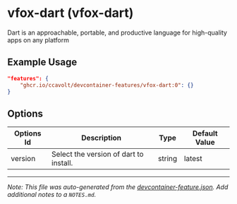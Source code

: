 
# vfox-dart (vfox-dart)

Dart is an approachable, portable, and productive language for high-quality apps on any platform

## Example Usage

```json
"features": {
    "ghcr.io/ccavolt/devcontainer-features/vfox-dart:0": {}
}
```

## Options

| Options Id | Description | Type | Default Value |
|-----|-----|-----|-----|
| version | Select the version of dart to install. | string | latest |



---

_Note: This file was auto-generated from the [devcontainer-feature.json](https://github.com/ccavolt/devcontainer-features/blob/main/src/vfox-dart/devcontainer-feature.json).  Add additional notes to a `NOTES.md`._
